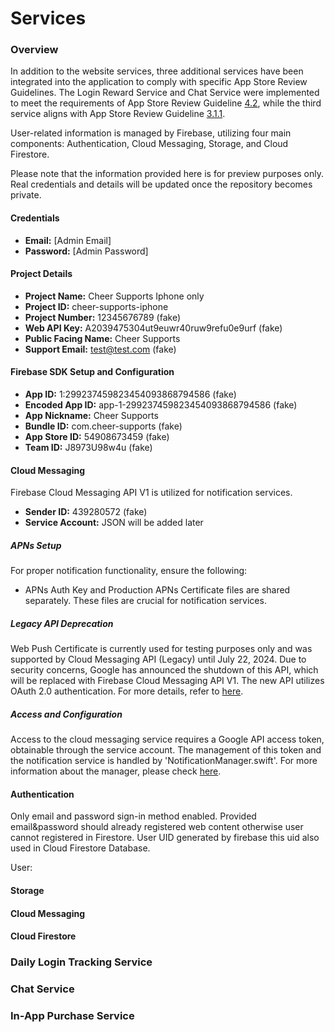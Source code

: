 # Services

### Overview

In addition to the website services, three additional services have been integrated into the application to comply with specific App Store Review Guidelines. The Login Reward Service and Chat Service were implemented to meet the requirements of App Store Review Guideline [4.2](https://developer.apple.com/app-store/review/guidelines/#design), while the third service aligns with App Store Review Guideline [3.1.1](https://developer.apple.com/app-store/review/guidelines/#business).

User-related information is managed by Firebase, utilizing four main components: Authentication, Cloud Messaging, Storage, and Cloud Firestore.

Please note that the information provided here is for preview purposes only. Real credentials and details will be updated once the repository becomes private.

#### Credentials

- **Email:** [Admin Email]
- **Password:** [Admin Password]

#### Project Details

- **Project Name:** Cheer Supports Iphone only
- **Project ID:** cheer-supports-iphone
- **Project Number:** 12345676789 (fake)
- **Web API Key:** A2039475304ut9euwr40ruw9refu0e9urf (fake)
- **Public Facing Name:** Cheer Supports
- **Support Email:** test@test.com (fake)

#### Firebase SDK Setup and Configuration

- **App ID:** 1:299237459823454093868794586 (fake)
- **Encoded App ID:** app-1-299237459823454093868794586 (fake)
- **App Nickname:** Cheer Supports
- **Bundle ID:** com.cheer-supports (fake)
- **App Store ID:** 54908673459 (fake)
- **Team ID:** J8973U98w4u (fake)

#### Cloud Messaging

Firebase Cloud Messaging API V1 is utilized for notification services.

- **Sender ID:** 439280572 (fake)
- **Service Account:** JSON will be added later

##### APNs Setup

For proper notification functionality, ensure the following:

- APNs Auth Key and Production APNs Certificate files are shared separately. These files are crucial for notification services.

##### Legacy API Deprecation

Web Push Certificate is currently used for testing purposes only and was supported by Cloud Messaging API (Legacy) until July 22, 2024. Due to security concerns, Google has announced the shutdown of this API, which will be replaced with Firebase Cloud Messaging API V1. The new API utilizes OAuth 2.0 authentication. For more details, refer to [here](https://firebase.google.com/docs/cloud-messaging/migrate-v1).

##### Access and Configuration

Access to the cloud messaging service requires a Google API access token, obtainable through the service account. The management of this token and the notification service is handled by 'NotificationManager.swift'. For more information about the manager, please check [here]().

#### Authentication

Only email and password sign-in method enabled. Provided email&password should already registered web content otherwise user cannot registered in Firestore. User UID generated by firebase this uid also used in Cloud Firestore Database. 

User: 


#### Storage


#### Cloud Messaging

#### Cloud Firestore




### Daily Login Tracking Service


### Chat Service


### In-App Purchase Service